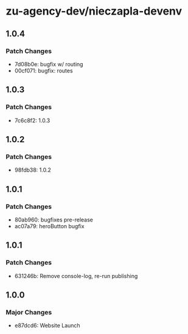# zu-agency-dev/nieczapla-devenv

## 1.0.4

### Patch Changes

- 7d08b0e: bugfix w/ routing
- 00cf071: bugfix: routes

## 1.0.3

### Patch Changes

- 7c6c8f2: 1.0.3

## 1.0.2

### Patch Changes

- 98fdb38: 1.0.2

## 1.0.1

### Patch Changes

- 80ab960: bugfixes pre-release
- ac07a79: heroButton bugfix

## 1.0.1

### Patch Changes

- 631246b: Remove console-log, re-run publishing

## 1.0.0

### Major Changes

- e87dcd6: Website Launch
